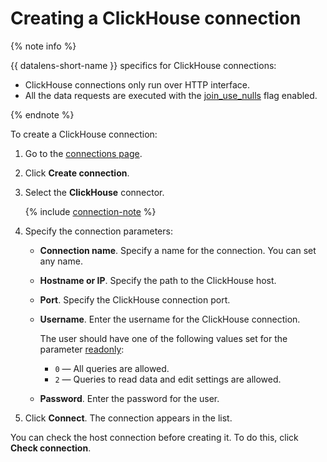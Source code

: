 # Creating a ClickHouse connection

{% note info %}

{{ datalens-short-name }} specifics for ClickHouse connections:

  - ClickHouse connections only run over HTTP interface.
  - All the data requests are executed with the [join_use_nulls](https://clickhouse.tech/docs/en/operations/settings/settings/#join_use_nulls) flag enabled.

{% endnote %}

To create a ClickHouse connection:

1. Go to the [connections page](https://datalens.yandex.ru/connections).

1. Click **Create connection**.

1. Select the **ClickHouse** connector.

   {% include [connection-note](../../../_includes/datalens/datalens-connection-note.md) %}

1. Specify the connection parameters:

    - **Connection name**. Specify a name for the connection. You can set any name.

    - **Hostname or IP**. Specify the path to the ClickHouse host.

    - **Port**. Specify the ClickHouse connection port.

    - **Username**. Enter the username for the ClickHouse connection.

      The user should have one of the following values set for the parameter [readonly](https://clickhouse.yandex/docs/en/operations/settings/permissions_for_queries/#settings_readonly):
        - `0` — All queries are allowed.
        - `2` — Queries to read data and edit settings are allowed.

    - **Password**. Enter the password for the user.

1. Click **Connect**. The connection appears in the list.

You can check the host connection before creating it. To do this, click **Check connection**.

